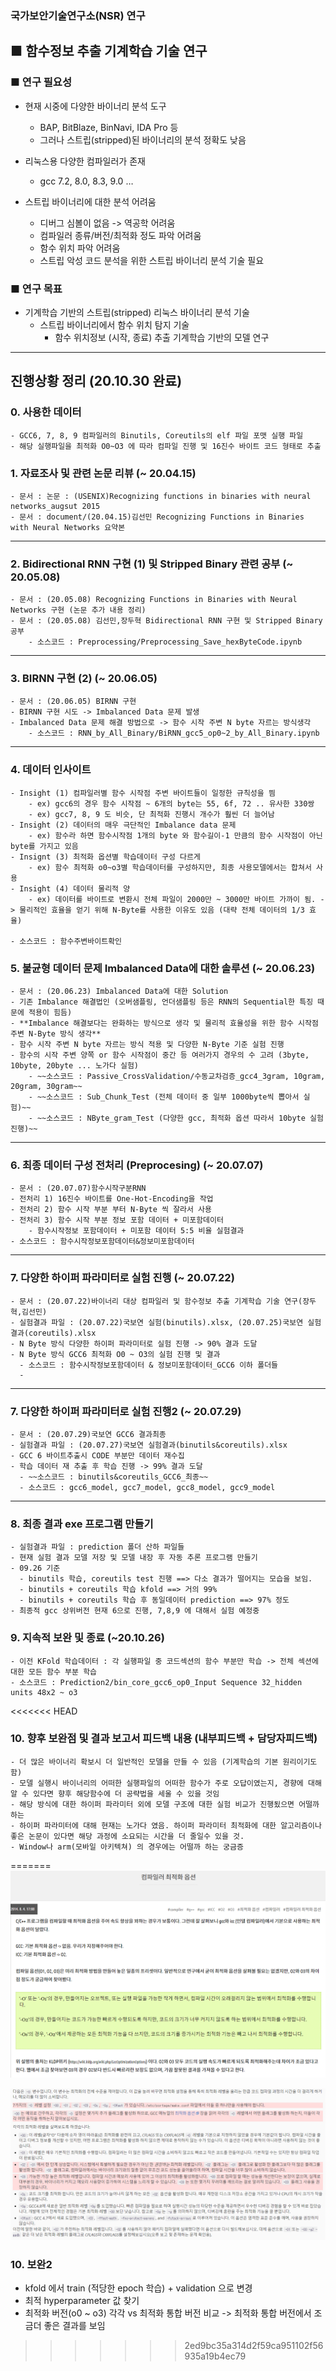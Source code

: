 ### 국가보안기술연구소(NSR) 연구

## ■ 함수정보 추출 기계학습 기술 연구
### ■ 연구 필요성
- 현재 시중에 다양한 바이너리 분석 도구
  - BAP, BitBlaze, BinNavi, IDA Pro 등
  - 그러나 스트립(stripped)된 바이너리의 분석 정확도 낮음

- 리눅스용 다양한 컴파일러가 존재
  - gcc 7.2, 8.0, 8.3, 9.0 …

- 스트립 바이너리에 대한 분석 어려움
  - 디버그 심볼이 없음 -> 역공학 어려움
  - 컴파일러 종류/버전/최적화 정도 파악 어려움
  - 함수 위치 파악 어려움
  - 스트립 악성 코드 분석을 위한 스트립 바이너리 분석 기술 필요

### ■ 연구 목표
- 기계학습 기반의 스트립(stripped) 리눅스 바이너리 분석 기술
  - 스트립 바이너리에서 함수 위치 탐지 기술
    - 함수 위치정보 (시작, 종료) 추출 기계학습 기반의 모델 연구
    
<hr>

## 진행상황 정리 (20.10.30 완료)

### 0. 사용한 데이터
    - GCC6, 7, 8, 9 컴파일러의 Binutils, Coreutils의 elf 파일 포맷 실행 파일
    - 해당 실행파일을 최적화 O0~O3 에 따라 컴파일 진행 및 16진수 바이트 코드 형태로 추출
    
### 1. 자료조사 및 관련 논문 리뷰 (~ 20.04.15) 
    - 문서 : 논문 : (USENIX)Recognizing functions in binaries with neural networks_augsut 2015 
    - 문서 : document/(20.04.15)김선민 Recognizing Functions in Binaries with Neural Networks 요약본

<hr>

### 2. Bidirectional RNN 구현 (1) 및 Stripped Binary 관련 공부 (~ 20.05.08)
    - 문서 : (20.05.08) Recognizing Functions in Binaries with Neural Networks 구현 (논문 추가 내용 정리)
    - 문서 : (20.05.08) 김선민,장두혁 Bidirectional RNN 구현 및 Stripped Binary 공부
        - 소스코드 : Preprocessing/Preprocessing_Save_hexByteCode.ipynb

<hr>

### 3. BIRNN 구현 (2)  (~ 20.06.05)
    - 문서 : (20.06.05) BIRNN 구현
    - BIRNN 구현 시도 -> Imbalanced Data 문제 발생
    - Imbalanced Data 문제 해결 방법으로 -> 함수 시작 주변 N byte 자르는 방식생각 
        - 소스코드 : RNN_by_All_Binary/BiRNN_gcc5_op0~2_by_All_Binary.ipynb

<hr> 

### 4. 데이터 인사이트
    - Insight (1) 컴파일러별 함수 시작점 주변 바이트들이 일정한 규칙성을 띔
        - ex) gcc6의 경우 함수 시작점 ~ 6개의 byte는 55, 6f, 72 .. 유사한 330쌍
        - ex) gcc7, 8, 9 도 비슷, 단 최적화 진행시 개수가 훨씬 더 늘어남
    - Insight (2) 데이터의 매우 극단적인 Imbalance data 문제
        - ex) 함수라 하면 함수시작점 1개의 byte 와 함수길이-1 만큼의 함수 시작점이 아닌 byte를 가지고 있음
    - Insignt (3) 최적화 옵션별 학습데이터 구성 다르게
        - ex) 함수 최적화 o0~o3별 학습데이터를 구성하지만, 최종 사용모델에서는 합쳐서 사용
    - Insight (4) 데이터 물리적 양
        - ex) 데이터를 바이트로 변환시 전체 파일이 2000만 ~ 3000만 바이트 가까이 됨. -> 물리적인 효율을 얻기 위해 N-Byte를 사용한 이유도 있음 (대략 전체 데이터의 1/3 효율)
        
    - 소스코드 : 함수주변바이트확인
    
### 5. 불균형 데이터 문제 Imbalanced Data에 대한 솔루션 (~ 20.06.23)
    - 문서 : (20.06.23) Imbalanced Data에 대한 Solution 
    - 기존 Imbalance 해결법인 (오버샘플링, 언더샘플링 등은 RNN의 Sequential한 특징 때문에 적용이 힘듬)
    - **Imbalance 해결보다는 완화하는 방식으로 생각 및 물리적 효율성을 위한 함수 시작점 주변 N-Byte 방식 생각**
    - 함수 시작 주변 N byte 자르는 방식 적용 및 다양한 N-Byte 기준 실험 진행
    - 함수의 시작 주변 양쪽 or 함수 시작점이 중간 등 여러가지 경우의 수 고려 (3byte, 10byte, 20byte ... 노가다 실험)
        - ~~소스코드 : Passive_CrossValidation/수동교차검증_gcc4_3gram, 10gram, 20gram, 30gram~~
        - ~~소스코드 : Sub_Chunk_Test (전체 데이터 중 일부 1000byte씩 뽑아서 실험)~~
        - ~~소스코드 : NByte_gram_Test (다양한 gcc, 최적화 옵션 따라서 10byte 실험 진행)~~

<hr> 

### 6. 최종 데이터 구성 전처리 (Preprocesing) (~ 20.07.07)
    - 문서 : (20.07.07)함수시작구분RNN
    - 전처리 1) 16진수 바이트를 One-Hot-Encoding을 작업
    - 전처리 2) 함수 시작 부분 부터 N-Byte 씩 잘라서 사용
    - 전처리 3) 함수 시작 부분 정보 포함 데이터 + 미포함데이터
        - 함수시작정보 포함데이터 + 미포함 데이터 5:5 비율 실험결과
    - 소스코드 : 함수시작정보포함데이터&정보미포함데이터
        
<hr>

### 7. 다양한 하이퍼 파라미터로 실험 진행 (~ 20.07.22)
    - 문서 : (20.07.22)바이너리 대상 컴파일러 및 함수정보 추출 기계학습 기술 연구(장두혁,김선민)
    - 실험결과 파일 : (20.07.22)국보연 실험(binutils).xlsx, (20.07.25)국보연 실험결과(coreutils).xlsx
    - N Byte 방식 다양한 하이퍼 파라미터로 실험 진행 -> 90% 결과 도달
    - N Byte 방식 GCC6 최적화 O0 ~ O3의 실험 진행 및 결과
      - 소스코드 : 함수시작정보포함데이터 & 정보미포함데이터_GCC6 이하 폴더들 
      - 
<hr> 

### 7. 다양한 하이퍼 파라미터로 실험 진행2 (~ 20.07.29) 
    - 문서 : (20.07.29)국보연 GCC6 결과최종
    - 실험결과 파일 : (20.07.27)국보연 실험결과(binutils&coreutils).xlsx
    - GCC 6 바이트추출시 CODE 부분만 데이터 재수집
    - 학습 데이터 재 추출 후 학습 진행 -> 99% 결과 도달
      - ~~소스코드 : binutils&coreutils_GCC6_최종~~
      - 소스코드 : gcc6_model, gcc7_model, gcc8_model, gcc9_model
      
<hr>

### 8. 최종 결과 exe 프로그램 만들기
    - 실험결과 파일 : prediction 폴더 산하 파일들
    - 현재 실험 결과 모델 저장 및 모델 내장 후 자동 추론 프로그램 만들기
    - 09.26 기준
      - binutils 학습, coreutils test 진행 ==> 다소 결과가 떨어지는 모습을 보임.
      - binutils + coreutils 학습 kfold ==> 거의 99%
      - binutils + coreutils 학습 후 동일데이터 prediction ==> 97% 정도
    - 최종적 gcc 상위버전 현재 6으로 진행, 7,8,9 에 대해서 실험 예정중
    
### 9. 지속적 보완 및 종료 (~20.10.26)
    - 이전 KFold 학습데이터 : 각 실행파일 중 코드섹션의 함수 부분만 학습 -> 전체 섹션에 대한 모든 함수 부분 학습
    - 소스코드 : Prediction2/bin_core_gcc6_op0_Input Sequence 32_hidden units 48x2 ~ o3
<<<<<<< HEAD
    
### 10. 향후 보완점 및 결과 보고서 피드백 내용 (내부피드백 + 담당자피드백)
    - 더 많은 바이너리 확보시 더 일반적인 모델을 만들 수 있음 (기계학습의 기본 원리이기도 함)
    - 모델 실행시 바이너리의 어떠한 실행파일의 어떠한 함수가 주로 오답이였는지, 경향에 대해 알 수 있다면 향후 해당함수에 더 공략법을 세울 수 있을 것임
    - 해당 방식에 대한 하이퍼 파라미터 외에 모델 구조에 대한 실험 비교가 진행됬으면 어떨까 하는
    - 하이퍼 파라미터에 대해 현재는 노가다 였음. 하이퍼 파라미터 최적화에 대한 알고리즘이나 좋은 논문이 있다면 해당 과정에 소요되는 시간을 더 줄일수 있을 것.
    - Window나 arm(모바일 아키텍쳐) 의 경우에는 어떨까 하는 궁금증
    
=======
![컴파일러최적화옵션설명1](readme_img/컴파일러최적화옵션설명1.png)

![컴파일러최적화옵션설명2](readme_img/컴파일러최적화옵션설명2.png)

### 10. 보완2 
  - kfold 에서 train (적당한 epoch 학습) + validation 으로 변경
  - 최적 hyperparameter 값 찾기 
  - 최적화 버전(o0 ~ o3) 각각 vs 최적화 통합 버전 비교 -> 최적화 통합 버전에서 조금더 좋은 결과를 보임
>>>>>>> 2ed9bc35a314d2f59ca951102f56935a19b4ec79
